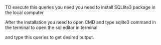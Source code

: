 TO execute this queries you need you need to install SQLlite3 package in the local computer

After the installation you need to open CMD and type sqlite3 command in the terminal to open the sql editor in terminal

and type this queries to get desired output.
